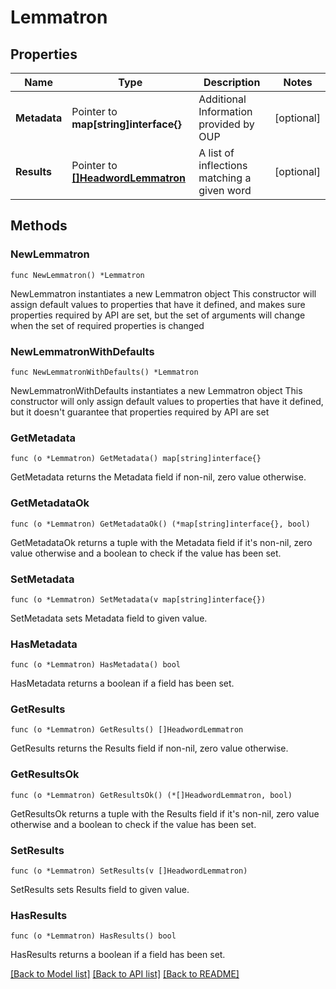 # Lemmatron

## Properties

Name | Type | Description | Notes
------------ | ------------- | ------------- | -------------
**Metadata** | Pointer to **map[string]interface{}** | Additional Information provided by OUP | [optional] 
**Results** | Pointer to [**[]HeadwordLemmatron**](HeadwordLemmatron.md) | A list of inflections matching a given word | [optional] 

## Methods

### NewLemmatron

`func NewLemmatron() *Lemmatron`

NewLemmatron instantiates a new Lemmatron object
This constructor will assign default values to properties that have it defined,
and makes sure properties required by API are set, but the set of arguments
will change when the set of required properties is changed

### NewLemmatronWithDefaults

`func NewLemmatronWithDefaults() *Lemmatron`

NewLemmatronWithDefaults instantiates a new Lemmatron object
This constructor will only assign default values to properties that have it defined,
but it doesn't guarantee that properties required by API are set

### GetMetadata

`func (o *Lemmatron) GetMetadata() map[string]interface{}`

GetMetadata returns the Metadata field if non-nil, zero value otherwise.

### GetMetadataOk

`func (o *Lemmatron) GetMetadataOk() (*map[string]interface{}, bool)`

GetMetadataOk returns a tuple with the Metadata field if it's non-nil, zero value otherwise
and a boolean to check if the value has been set.

### SetMetadata

`func (o *Lemmatron) SetMetadata(v map[string]interface{})`

SetMetadata sets Metadata field to given value.

### HasMetadata

`func (o *Lemmatron) HasMetadata() bool`

HasMetadata returns a boolean if a field has been set.

### GetResults

`func (o *Lemmatron) GetResults() []HeadwordLemmatron`

GetResults returns the Results field if non-nil, zero value otherwise.

### GetResultsOk

`func (o *Lemmatron) GetResultsOk() (*[]HeadwordLemmatron, bool)`

GetResultsOk returns a tuple with the Results field if it's non-nil, zero value otherwise
and a boolean to check if the value has been set.

### SetResults

`func (o *Lemmatron) SetResults(v []HeadwordLemmatron)`

SetResults sets Results field to given value.

### HasResults

`func (o *Lemmatron) HasResults() bool`

HasResults returns a boolean if a field has been set.


[[Back to Model list]](../README.md#documentation-for-models) [[Back to API list]](../README.md#documentation-for-api-endpoints) [[Back to README]](../README.md)


